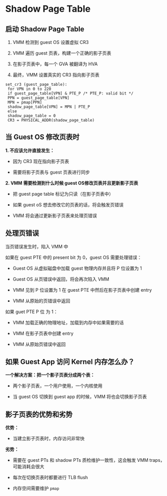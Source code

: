 # Shadow Page Table

## 启动 Shadow Page Table

1. VMM 检测到 guest OS 设置虚拟 CR3

2. VMM 遍历 guest 页表，构建一个正确的影子页表

3. 在影子页表中，每一个 GVA 被翻译为 HVA

4. 最终，VMM 设置真实的 CR3 指向影子页表

```
set_cr3 (guest_page_table):
 for VPN in 0 to 220
 if guest_page_table[VPN] & PTE_P /* PTE_P: valid bit */
 PPN = guest_page_table[VPN]
 MPN = pmap[PPN]
 shadow_page_table[VPN] = MPN | PTE_P
 else
 shadow_page_table = 0
 CR3 = PHYSICAL_ADDR(shadow_page_table)
```

## 当 Guest OS 修改页表时

**1. 不应该允许直接发生：**

- 因为 CR3 现在指向影子页表

- 需要将影子页表与 guest 页表进行同步

**2. VMM 需要检测到什么时候 guest OS修改页表并且更新影子页表**

- 把 guest page table 标记为只读（在影子页表中）

- 如果 guest oS 想去修改它的页表的话，将会触发页错误

- VMM 将会通过更新影子页表来处理页错误

## 处理页错误

当页错误发生时，陷入 VMM 中

如果在 guest PTE 中的 present bit 为 0，guest OS 需要处理错误：

- Guest OS 从虚拟磁盘中加载 guest 物理内存并且将 P 位设置为 1

- Guest OS 从页错误中返回，将会再次陷入 VMM

- VMM 见到 P 位设置为 1 在 guest PTE 中然后在影子页表中创建 entry

- VMM 从原始的页错误中返回

如果 guet PTE P 位 为 1：

- VMM 加载正确的物理地址，加载到内存中如果需要的话

- VMM 在影子页表中创建 entry

- VMM 从原始页错误中返回

## 如果 Guest App 访问 Kernel 内存怎么办？

**一个解决方案：把一个影子页表分成两个表：**

- 两个影子页表，一个用户使用，一个内核使用

- 当 guest OS 切换到 guest app 的时候，VMM 将也会切换影子页表

## 影子页表的优势和劣势

**优势：**

- 当建立影子页表时，内存访问非常快

**劣势：**

- 需要在 guest PTs 和 shadow PTs 质检维护一致性，这会触发 VMM traps，可能消耗会很大

- 每次在切换页表时都要进行 TLB flush

- 内存空间需要维护 `pmap`
